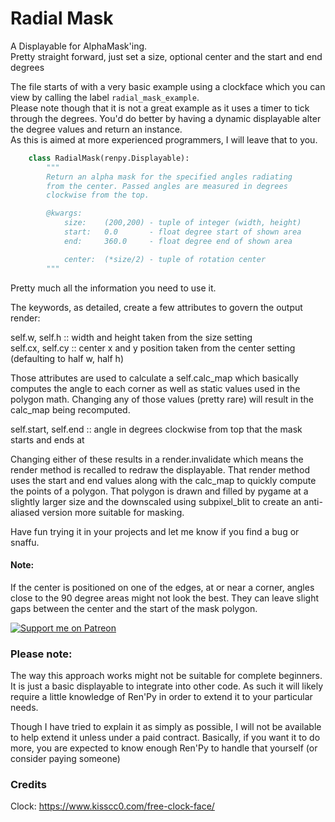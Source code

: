 # Radial Mask
A Displayable for AlphaMask'ing.  
Pretty straight forward, just set a size, optional center and the start and end degrees

The file starts of with a very basic example using a clockface which you can view by calling the label `radial_mask_example`.  
Please note though that it is not a great example as it uses a timer to tick through the degrees. You'd do better by having a dynamic displayable alter the degree values and return an instance.  
As this is aimed at more experienced programmers, I will leave that to you.

```py
    class RadialMask(renpy.Displayable):
        """                                                                   
        Return an alpha mask for the specified angles radiating 
        from the center. Passed angles are measured in degrees  
        clockwise from the top.

        @kwargs:
            size:    (200,200) - tuple of integer (width, height)
            start:   0.0       - float degree start of shown area
            end:     360.0     - float degree end of shown area

            center:  (*size/2) - tuple of rotation center
        """
```
Pretty much all the information you need to use it.

The keywords, as detailed, create a few attributes to govern the output render:

self.w, self.h :: width and height taken from the size setting  
self.cx, self.cy :: center x and y position taken from the center setting (defaulting to half w, half h)

Those attributes are used to calculate a self.calc_map which basically computes the angle to each corner as well as static values used in the polygon math. Changing any of those values (pretty rare) will result in the calc_map being recomputed.

self.start, self.end :: angle in degrees clockwise from top that the mask starts and ends at

Changing either of these results in a render.invalidate which means the render method is recalled to redraw the displayable. That render method uses the start and end values along with the calc_map to quickly compute the points of a polygon. That polygon is drawn and filled by pygame at a slightly larger size and the downscaled using subpixel_blit to create an anti-aliased version more suitable for masking.

Have fun trying it in your projects and let me know if you find a bug or snaffu.

#### Note:  
If the center is positioned on one of the edges, at or near a corner, angles close to the 90 degree areas might not look the best. They can leave slight gaps between the center and the start of the mask polygon. 

[![Support me on Patreon](https://c5.patreon.com/external/logo/become_a_patron_button.png)](https://www.patreon.com/bePatron?u=19978585)

### Please note:

The way this approach works might not be suitable for complete beginners. It is just a basic displayable to integrate into other code. As such it will likely require a little knowledge of Ren'Py in order to extend it to your particular needs. 

Though I have tried to explain it as simply as possible, I will not be available to help extend it unless under a paid contract.
Basically, if you want it to do more, you are expected to know enough Ren'Py to handle that yourself (or consider paying someone)

### Credits

Clock: https://www.kisscc0.com/free-clock-face/
